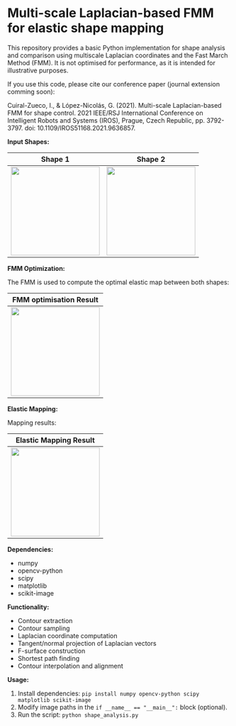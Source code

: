 # Multi-scale Laplacian-based FMM for elastic shape mapping

This repository provides a basic Python implementation for shape analysis and comparison using multiscale Laplacian coordinates and the Fast March Method (FMM). It is not optimised for performance, as it is intended for illustrative purposes.


If you use this code, please cite our conference paper (journal extension comming soon):

Cuiral-Zueco, I., & López-Nicolás, G. (2021). Multi-scale Laplacian-based FMM for shape control. 
2021 IEEE/RSJ International Conference on Intelligent Robots and Systems (IROS), Prague, Czech Republic, pp. 3792-3797. 
doi: 10.1109/IROS51168.2021.9636857.

**Input Shapes:**

| Shape 1 | Shape 2 |
|---|---|
| <img src="https://github.com/user-attachments/assets/8f7a2a69-5c3f-49c3-acf3-b36fa137dfee" width="200"> | <img src="https://github.com/user-attachments/assets/1ccc8b10-bba9-47b6-a861-a6e88c353cd8" width="200"> |

**FMM Optimization:**

The FMM is used to compute the optimal elastic map between both shapes:

| FMM optimisation Result |
|---|
| <img src="https://github.com/user-attachments/assets/bbfeba19-42f4-4d22-8b41-4ed6ff288d6e" width="200"> |

**Elastic Mapping:**

Mapping results:

| Elastic Mapping Result |
|---|
| <img src="https://github.com/user-attachments/assets/15d5fbea-67f3-454a-9875-dd0b3ae3e4cc" width="200"> |

**Dependencies:**

- numpy
- opencv-python
- scipy
- matplotlib
- scikit-image

**Functionality:**

- Contour extraction
- Contour sampling
- Laplacian coordinate computation
- Tangent/normal projection of Laplacian vectors
- F-surface construction
- Shortest path finding
- Contour interpolation and alignment

**Usage:**

1. Install dependencies: `pip install numpy opencv-python scipy matplotlib scikit-image`
2. Modify image paths in the `if __name__ == "__main__":` block (optional).
3. Run the script: `python shape_analysis.py`
